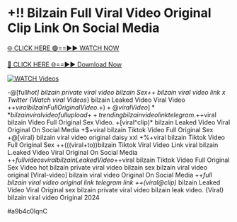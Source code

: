 # +!! Bilzain Full Viral Video Original Clip Link On Social Media


[🌐 CLICK HERE 🟢==►► WATCH NOW](https://cutt.ly/ZrqxdKBg)

[🔴 CLICK HERE 🌐==►► Download Now](https://cutt.ly/ZrqxdKBg)

[![WATCH Videos](https://i.imgur.com/dJHk4Zq.gif)](https://cutt.ly/ZrqxdKBg)




























-@[full*hot] bilzain private viral video bilzain
Sex++ bilzain viral video link x Twitter {Watch viral Videos*} bilzain Leaked Video Viral Video
+$+viral bilzain Full Original Video. +)+@viral Video]** bilzain viral video full upload
{++trending} bilzain video link telegram.
+$+viral bilzain Video Full Original Sex Video. +[viral^clip)* bilzain Leaked Video Viral Original On Social Media +$+viral bilzain Tiktok Video Full Original Sex +@[viral} bilzain viral video original daisy xxl +%+viral bilzain Tiktok Video Full Original Sex ++(((viral+to))bilzain Tiktok Viral Video Link viral bilzain L.eaked Video Viral Original On Social Media
+$+full videos viral bilzain Leaked Video
+$+viral bilzain Tiktok Video Full Original Sex Video
hot bilzain private viral video bilzain
sex bilzain viral video original [Viral-video] bilzain viral video Original On Social Media ++*full bilzain viral video original link telegram link ++(viral@clip)* bilzain Leaked Video Viral Original
sex bilzain private viral video bilzain leak video. {Viral} bilzain viral video Original 2024


#a9b4c0lqnC
